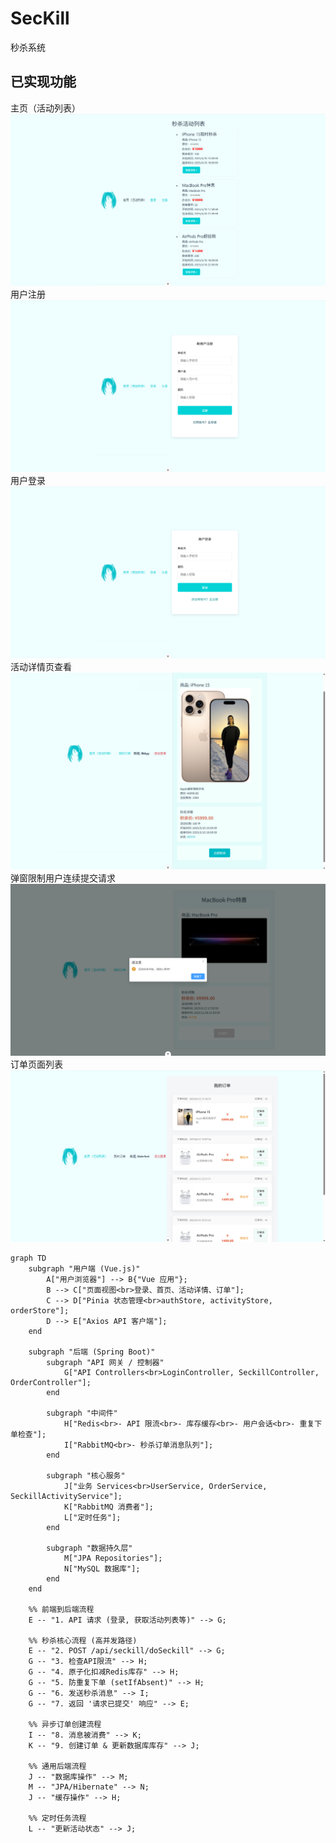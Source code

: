 # SecKill
秒杀系统

## 已实现功能  
主页（活动列表）  
![主页](assets/HomePage.png)  
用户注册  
![用户注册](assets/Register.png)  
用户登录  
![用户登录](assets/Login.png)  
活动详情页查看  
![活动详情页查看](assets/ActivityDetail.png)    
弹窗限制用户连续提交请求   
![弹窗限制用户连续提交请求](assets/弹窗防止用户连续点击.png)   
订单页面列表   
![订单页面列表](assets/OrderInfo.png)   

```mermaid   
graph TD
    subgraph "用户端 (Vue.js)"
        A["用户浏览器"] --> B{"Vue 应用"};
        B --> C["页面视图<br>登录、首页、活动详情、订单"];
        C --> D["Pinia 状态管理<br>authStore, activityStore, orderStore"];
        D --> E["Axios API 客户端"];
    end

    subgraph "后端 (Spring Boot)"
        subgraph "API 网关 / 控制器"
            G["API Controllers<br>LoginController, SeckillController, OrderController"];
        end

        subgraph "中间件"
            H["Redis<br>- API 限流<br>- 库存缓存<br>- 用户会话<br>- 重复下单检查"];
            I["RabbitMQ<br>- 秒杀订单消息队列"];
        end

        subgraph "核心服务"
            J["业务 Services<br>UserService, OrderService, SeckillActivityService"];
            K["RabbitMQ 消费者"];
            L["定时任务"];
        end

        subgraph "数据持久层"
            M["JPA Repositories"];
            N["MySQL 数据库"];
        end
    end

    %% 前端到后端流程
    E -- "1. API 请求 (登录, 获取活动列表等)" --> G;

    %% 秒杀核心流程 (高并发路径)
    E -- "2. POST /api/seckill/doSeckill" --> G;
    G -- "3. 检查API限流" --> H;
    G -- "4. 原子化扣减Redis库存" --> H;
    G -- "5. 防重复下单 (setIfAbsent)" --> H;
    G -- "6. 发送秒杀消息" --> I;
    G -- "7. 返回 '请求已提交' 响应" --> E;

    %% 异步订单创建流程
    I -- "8. 消息被消费" --> K;
    K -- "9. 创建订单 & 更新数据库库存" --> J;

    %% 通用后端流程
    J -- "数据库操作" --> M;
    M -- "JPA/Hibernate" --> N;
    J -- "缓存操作" --> H;

    %% 定时任务流程
    L -- "更新活动状态" --> J;
```   